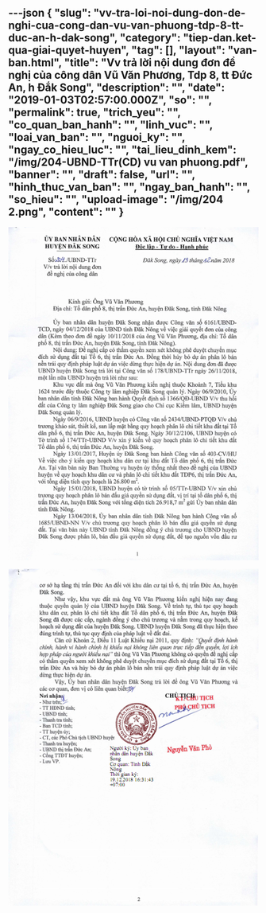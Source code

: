 ---json
{
    "slug": "vv-tra-loi-noi-dung-don-de-nghi-cua-cong-dan-vu-van-phuong-tdp-8-tt-duc-an-h-dak-song",
    "category": "tiep-dan.ket-qua-giai-quyet-huyen",
    "tag": [],
    "layout": "van-ban.html",
    "title": "Vv trả lời nội dung đơn đề nghị của công dân Vũ Văn Phương, Tdp 8, tt Đức An, h Đắk Song",
    "description": "",
    "date": "2019-01-03T02:57:00.000Z",
    "so": "",
    "permalink": true,
    "trich_yeu": "",
    "co_quan_ban_hanh": "",
    "linh_vuc": "",
    "loai_van_ban": "",
    "nguoi_ky": "",
    "ngay_co_hieu_luc": "",
    "tai_lieu_dinh_kem": "/img/204-UBND-TTr(CD) vu van phuong.pdf",
    "banner": "",
    "draft": false,
    "url": "",
    "hinh_thuc_van_ban": "",
    "ngay_ban_hanh": "",
    "so_hieu": "",
    "upload-image": "/img/204 2.png",
    "__content__": ""
}
---
<p><img alt="" src="/img/204 1.png" /></p>

<p><img alt="" src="/img/204 2.png" /></p>
